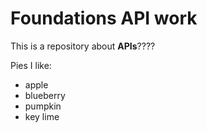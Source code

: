 # Foundations API work

This is a repository about **APIs**????

Pies I like:

- apple
- blueberry
- pumpkin
- key lime
